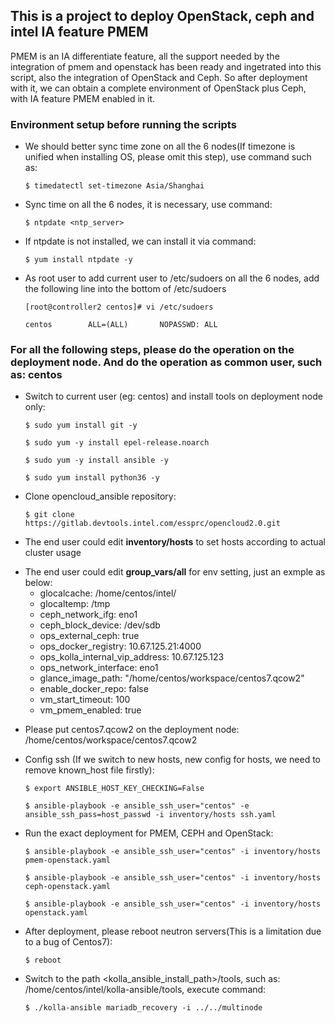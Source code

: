 ## This is a project to deploy OpenStack, ceph and intel IA feature PMEM
PMEM is an IA differentiate feature, all the support needed by the integration of pmem and openstack has been ready and ingetrated into this script, also the integration of OpenStack and Ceph. So after deployment with it, we can obtain a complete environment of OpenStack plus Ceph, with IA feature PMEM enabled in it.
### Environment setup before running the scripts



- We should better sync time zone on all the 6 nodes(If timezone is unified when installing OS, please omit this step), use command such as:

	`$ timedatectl set-timezone Asia/Shanghai`
	
- Sync time on all the 6 nodes, it is necessary, use command:
	
	`$ ntpdate <ntp_server>`
- If ntpdate is not installed, we can install it via command:
	
	`$ yum install ntpdate -y`
- As root user to add current user to /etc/sudoers on all the 6 nodes, add the following line into the bottom of /etc/sudoers

	`[root@controller2 centos]# vi /etc/sudoers`

	`centos        ALL=(ALL)       NOPASSWD: ALL`

### For all the following steps, please do the operation on the deployment node. And do the operation as common user, such as: centos
- Switch to current user (eg: centos) and install tools on deployment node only:

	`$ sudo yum install git -y`

	`$ sudo yum -y install epel-release.noarch`

	`$ sudo yum -y install ansible -y`

	`$ sudo yum install python36 -y`
- Clone opencloud_ansible repository:

	`$ git clone https://gitlab.devtools.intel.com/essprc/opencloud2.0.git`
- The end user could edit **inventory/hosts** to set hosts according to actual cluster usage
+ The end user could edit **group_vars/all** for env setting, just an exmple as below:
    + glocalcache: /home/centos/intel/
	+ glocaltemp: /tmp
	+ ceph_network_ifg: eno1
	+ ceph_block_device: /dev/sdb
	+ ops_external_ceph: true
	+ ops_docker_registry: 10.67.125.21:4000
	+ ops_kolla_internal_vip_address: 10.67.125.123
	+ ops_network_interface: eno1
	+ glance_image_path: "/home/centos/workspace/centos7.qcow2"
	+ enable_docker_repo: false
	+ vm_start_timeout: 100
	+ vm_pmem_enabled: true

- Please put centos7.qcow2 on the deployment node: /home/centos/workspace/centos7.qcow2

- Config ssh (If we switch to new hosts, new config for hosts, we need to remove known_host file firstly):

	`$ export ANSIBLE_HOST_KEY_CHECKING=False`

	`$ ansible-playbook -e ansible_ssh_user="centos" -e ansible_ssh_pass=host_passwd -i inventory/hosts ssh.yaml`

- Run the exact deployment for PMEM, CEPH and OpenStack:

	`$ ansible-playbook -e ansible_ssh_user="centos" -i inventory/hosts pmem-openstack.yaml`

	`$ ansible-playbook -e ansible_ssh_user="centos" -i inventory/hosts ceph-openstack.yaml`
	
	`$ ansible-playbook -e ansible_ssh_user="centos" -i inventory/hosts openstack.yaml`

- After deployment, please reboot neutron servers(This is a limitation due to a bug of Centos7):
	
    `$ reboot`

- Switch to the path <kolla_ansible_install_path>/tools, such as: /home/centos/intel/kolla-ansible/tools, execute command:

	`$ ./kolla-ansible mariadb_recovery -i ../../multinode`